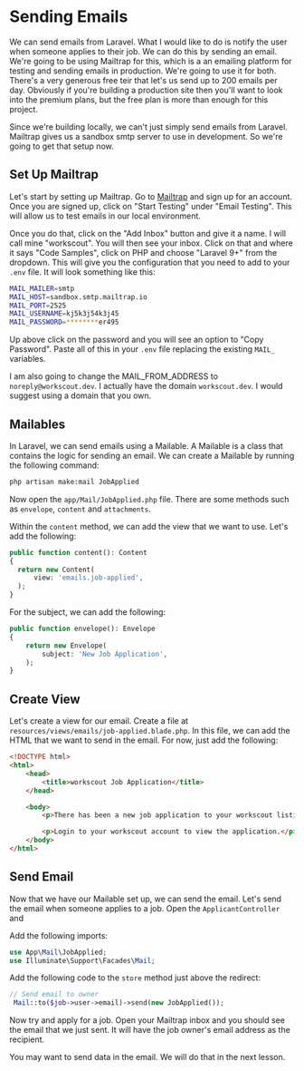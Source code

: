 # Sending Emails

We can send emails from Laravel. What I would like to do is notify the user when someone applies to their job. We can do this by sending an email. We're going to be using Mailtrap for this, which is a an emailing platform for testing and sending emails in production. We're going to use it for both. There's a very generous free teir that let's us send up to 200 emails per day. Obviously if you're building a production site then you'll want to look into the premium plans, but the free plan is more than enough for this project.

Since we're building locally, we can't just simply send emails from Laravel. Mailtrap gives us a sandbox smtp server to use in development. So we're going to get that setup now.

## Set Up Mailtrap

Let's start by setting up Mailtrap. Go to [Mailtrap](https://mailtrap.io/) and sign up for an account. Once you are signed up, click on "Start Testing" under "Email Testing". This will allow us to test emails in our local environment.

Once you do that, click on the "Add Inbox" button and give it a name. I will call mine "workscout". You will then see your inbox. Click on that and where it says "Code Samples", click on PHP and choose "Laravel 9+" from the dropdown. This will give you the configuration that you need to add to your `.env` file. It will look something like this:

```bash
MAIL_MAILER=smtp
MAIL_HOST=sandbox.smtp.mailtrap.io
MAIL_PORT=2525
MAIL_USERNAME=kj5k3j54k3j45
MAIL_PASSWORD=********er495
```

Up above click on the password and you will see an option to "Copy Password". Paste all of this in your `.env` file replacing the existing `MAIL_` variables.

I am also going to change the MAIL_FROM_ADDRESS to `noreply@workscout.dev`. I actually have the domain `workscout.dev`. I would suggest using a domain that you own.

## Mailables

In Laravel, we can send emails using a Mailable. A Mailable is a class that contains the logic for sending an email. We can create a Mailable by running the following command:

```bash
php artisan make:mail JobApplied
```

Now open the `app/Mail/JobApplied.php` file. There are some methods such as `envelope`, `content` and `attachments`.

Within the `content` method, we can add the view that we want to use. Let's add the following:

```php
public function content(): Content
{
  return new Content(
      view: 'emails.job-applied',
  );
}
```

For the subject, we can add the following:

```php
public function envelope(): Envelope
{
    return new Envelope(
        subject: 'New Job Application',
    );
}
```

## Create View

Let's create a view for our email. Create a file at `resources/views/emails/job-applied.blade.php`. In this file, we can add the HTML that we want to send in the email. For now, just add the following:

```html
<!DOCTYPE html>
<html>
	<head>
		<title>workscout Job Application</title>
	</head>

	<body>
		<p>There has been a new job application to your workscout listing</p>

		<p>Login to your workscout account to view the application.</p>
	</body>
</html>
```

## Send Email

Now that we have our Mailable set up, we can send the email. Let's send the email when someone applies to a job. Open the `ApplicantController` and

Add the following imports:

```php
use App\Mail\JobApplied;
use Illuminate\Support\Facades\Mail;
```

Add the following code to the `store` method just above the redirect:

```php
// Send email to owner
 Mail::to($job->user->email)->send(new JobApplied());
```

Now try and apply for a job. Open your Mailtrap inbox and you should see the email that we just sent. It will have the job owner's email address as the recipient.

You may want to send data in the email. We will do that in the next lesson.
